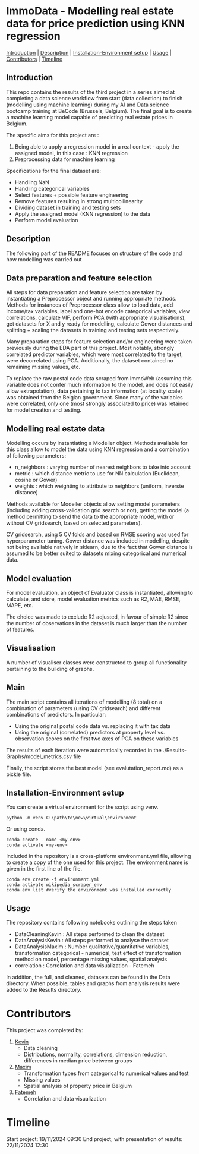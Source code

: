 # **ImmoData - Modelling real estate data for price prediction using KNN regression**

[Introduction](#Introduction)    |    [Description](#Description)    |    [Installation-Environment setup](#Installation-Environment-setup)    |    [Usage](#Usage)    |    [Contributors](#Contributors)    |    [Timeline](#Timeline)

## **Introduction**

This repo contains the results of the third project in a series aimed at completing a data science workflow from start (data collection) to finish (modelling using machine learning) during my AI and Data science bootcamp training at BeCode (Brussels, Belgium). The final goal is to create a machine learning model capable of predicting real estate prices in Belgium.

The specific aims for this project are :
1. Being able to apply a regression model in a real context - apply the assigned model, in this case : KNN regression
2. Preprocessing data for machine learning

Specifications for the final dataset are:
- Handling NaN
- Handling categorical variables
- Select features + possible feature engineering
- Remove features resulting in strong multicollinearity
- Dividing dataset in training and testing sets
- Apply the assigned model (KNN regression) to the data
- Perform model evaluation

## **Description**

The following part of the README focuses on structure of the code and how modelling was carried out

## Data preparation and feature selection

All steps for data preparation and feature selection are taken by instantiating a Preprocessor object and running appropriate methods.
Methods for instances of Preprocessor class allow to load data, add income/tax variables, label and one-hot encode categorical variables, view correlations, calculate VIF, perform PCA (with appropriate visualisations), get datasets for X and y ready for modelling, calculate Gower distances and splitting + scaling the datasets in training and testing sets respectively.

Many preparation steps for feature selection and/or engineering were taken previously during the EDA part of this project.
Most notably, strongly correlated predictor variables, which were most correlated to the target, were decorrelated using PCA.
Additionally, the dataset contained no remaining missing values, etc. 

To replace the raw postal code data scraped from ImmoWeb (assuming this variable does not confer much information to the model, and does not easily allow extrapolation), data pertaining to tax information (at locality scale) was obtained from the Belgian government. Since many of the variables were correlated, only one (most strongly associated to price) was retained for model creation and testing.

## Modelling real estate data

Modelling occurs by instantiating a Modeller object. Methods available for this class allow to model the data using KNN regression and a combination of following parameters:
- n_neighbors : varying number of nearest neighbors to take into account
- metric : which distance metric to use for NN calculation (Euclidean, cosine or Gower)
- weights : which weighting to attribute to neighbors (uniform, inverste distance)

Methods available for Modeller objects allow setting model parameters (including adding cross-validation grid search or not), getting the model (a method permitting to send the data to the appropriate model, with or without CV gridsearch, based on selected parameters).

CV gridsearch, using 5 CV folds and based on RMSE scoring was used for hyperparameter tuning.
Gower distance was included in modelling, despite not being available natively in sklearn, due to the fact that Gower distance is assumed to be better suited to datasets mixing categorical and numerical data.

## Model evaluation

For model evaluation, an object of Evaluator class is instantiated, allowing to calculate, and store, model evaluation metrics such as R2, MAE, RMSE, MAPE, etc.

The choice was made to exclude R2 adjusted, in favour of simple R2 since the number of observations in the dataset is much larger than the number of features.

## Visualisation

A number of visualiser classes were constructed to group all functionality pertaining to the building of graphs.

## Main

The main script contains all iterations of modelling (8 total) on a combination of parameters (using CV gridsearch) and different combinations of predictors.
In particular:
- Using the original postal code data vs. replacing it with tax data
- Using the original (correlated) predictors at property level vs. observation scores on the first two axes of PCA on these variables

The results of each iteration were automatically recorded in the ./Results-Graphs/model_metrics.csv file

Finally, the script stores the best model (see evalutation_report.md) as a pickle file.

   ## **Installation-Environment setup**

You can create a virtual environment for the script using venv.
```shell
python -m venv C:\path\to\new\virtual\environment
```

Or using conda.
```shell
conda create --name <my-env>
conda activate <my-env>
```

Included in the repository is a cross-platform environment.yml file, allowing to create a copy of the one used for this project. The environment name is given in the first line of the file.
```shell
conda env create -f environment.yml
conda activate wikipedia_scraper_env
conda env list #verify the environment was installed correctly
```

## **Usage**

The repository contains following notebooks outlining the steps taken
- DataCleaningKevin : All steps performed to clean the dataset
- DataAnalysisKevin : All steps performed to analyse the dataset
- DataAnalysisMaxim : Number qualitative/quantitative variables, transformation categorical - numerical, test effect of transformation method on model, percentage missing values, spatial analysis
- correlation : Correlation and data visualization - Fatemeh

In addition, the full, and cleaned, datasets can be found in the Data directory.
When possible, tables and graphs from analysis results were added to the Results directory.


# Contributors 
This project was completed by:
1. [Kevin](https://github.com/kvnpotter)
   - Data cleaning
   - Distributions, normality, correlations, dimension reduction, differences in median price between groups
3. [Maxim](https://github.com/MaximSchuermans)
   - Transformation types from categorical to numerical values and test
   - Missing values
   - Spatial analysis of property price in Belgium
5. [Fatemeh](https://github.com/Fatemeh992)
   - Correlation and data visualization
# **Timeline**

Start project: 19/11/2024 09:30
End project, with presentation of results: 22/11/2024 12:30


